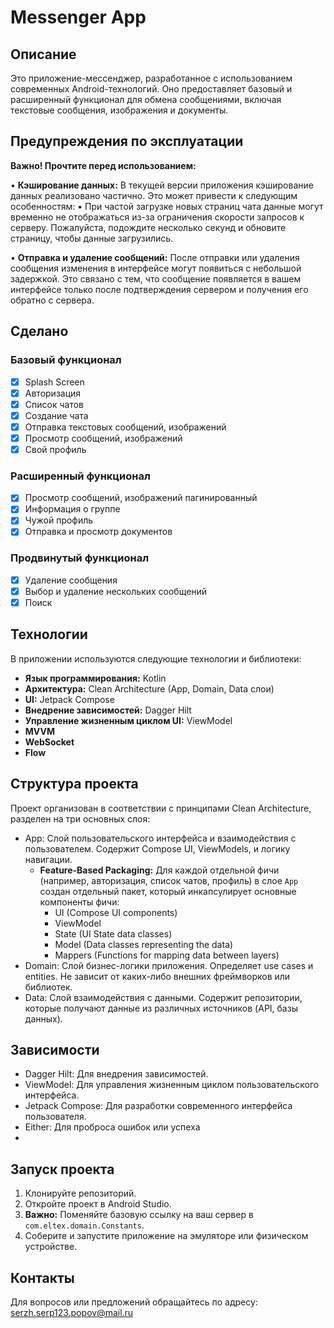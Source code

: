 # Messenger App

## Описание

Это приложение-мессенджер, разработанное с использованием современных Android-технологий. Оно предоставляет базовый и расширенный функционал для обмена сообщениями, включая текстовые сообщения, изображения и документы.

## Предупреждения по эксплуатации

**Важно! Прочтите перед использованием:**

•   **Кэширование данных:** В текущей версии приложения кэширование данных реализовано частично. Это может привести к следующим особенностям:
•   При частой загрузке новых страниц чата данные могут временно не отображаться из-за ограничения скорости запросов к серверу. Пожалуйста, подождите несколько секунд и обновите страницу, чтобы данные загрузились.

•   **Отправка и удаление сообщений:** После отправки или удаления сообщения изменения в интерфейсе могут появиться с небольшой задержкой. Это связано с тем, что сообщение появляется в вашем интерфейсе только после подтверждения сервером и получения его обратно с сервера.

## Сделано

### Базовый функционал
- [x] Splash Screen
- [x] Авторизация
- [x] Список чатов
- [x] Создание чата
- [x] Отправка текстовых сообщений, изображений
- [x] Просмотр сообщений, изображений
- [x] Свой профиль

### Расширенный функционал
- [x] Просмотр сообщений, изображений пагинированный
- [x] Информация о группе
- [x] Чужой профиль
- [x] Отправка и просмотр документов

### Продвинутый функционал
- [x] Удаление сообщения
- [x] Выбор и удаление нескольких сообщений
- [x] Поиск

## Технологии

В приложении используются следующие технологии и библиотеки:

- **Язык программирования:** Kotlin
- **Архитектура:** Clean Architecture (App, Domain, Data слои)
- **UI:** Jetpack Compose
- **Внедрение зависимостей:** Dagger Hilt
- **Управление жизненным циклом UI:** ViewModel
- **MVVM**
- **WebSocket**
- **Flow**

## Структура проекта

Проект организован в соответствии с принципами Clean Architecture, разделен на три основных слоя:

- App: Слой пользовательского интерфейса и взаимодействия с пользователем. Содержит Compose UI, ViewModels, и логику навигации.
    - **Feature-Based Packaging:** Для каждой отдельной фичи (например, авторизация, список чатов, профиль) в слое `App` создан отдельный пакет, который инкапсулирует основные компоненты фичи:
        - UI (Compose UI components)
        - ViewModel
        - State (UI State data classes)
        - Model (Data classes representing the data)
        - Mappers (Functions for mapping data between layers)
- Domain: Слой бизнес-логики приложения. Определяет use cases и entities. Не зависит от каких-либо внешних фреймворков или библиотек.
- Data: Слой взаимодействия с данными. Содержит репозитории, которые получают данные из различных источников (API, базы данных).

## Зависимости

- Dagger Hilt: Для внедрения зависимостей.
- ViewModel: Для управления жизненным циклом пользовательского интерфейса.
- Jetpack Compose: Для разработки современного интерфейса пользователя.
- Either: Для проброса ошибок или успеха
- 
## Запуск проекта

1.  Клонируйте репозиторий.
2.  Откройте проект в Android Studio.
3.  **Важно:** Поменяйте базовую ссылку на ваш сервер в `com.eltex.domain.Constants`.
4.  Соберите и запустите приложение на эмуляторе или физическом устройстве.

## Контакты

Для вопросов или предложений обращайтесь по адресу: serzh.serp123.popov@mail.ru
